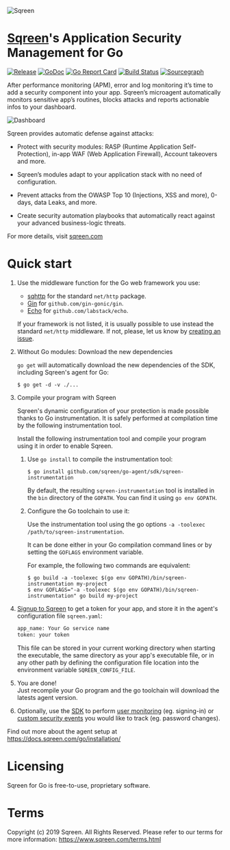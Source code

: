 ![Sqreen](https://sqreen-assets.s3-eu-west-1.amazonaws.com/logos/sqreen-logo-264-1.svg)

# [Sqreen](https://www.sqreen.com/)'s Application Security Management for Go

[![Release](https://img.shields.io/github/release/sqreen/go-agent.svg)](https://github.com/sqreen/go-agent/releases)
[![GoDoc](https://godoc.org/github.com/sqreen/go-agent?status.svg)](https://godoc.org/github.com/sqreen/go-agent)
[![Go Report Card](https://goreportcard.com/badge/github.com/sqreen/go-agent)](https://goreportcard.com/report/github.com/sqreen/go-agent)
[![Build Status](https://dev.azure.com/sqreenci/Go%20Agent/_apis/build/status/sqreen.go-agent?branchName=master)](https://dev.azure.com/sqreenci/Go%20Agent/_build/latest?definitionId=8&branchName=master)
[![Sourcegraph](https://sourcegraph.com/github.com/sqreen/go-agent/-/badge.svg)](https://sourcegraph.com/github.com/sqreen/go-agent?badge)

After performance monitoring (APM), error and log monitoring it’s time to add a
security component into your app. Sqreen’s microagent automatically monitors
sensitive app’s routines, blocks attacks and reports actionable infos to your
dashboard.

![Dashboard](https://sqreen-assets.s3-eu-west-1.amazonaws.com/miscellaneous/dashboard.gif)

Sqreen provides automatic defense against attacks:

- Protect with security modules: RASP (Runtime Application Self-Protection),
  in-app WAF (Web Application Firewall), Account takeovers and more.

- Sqreen’s modules adapt to your application stack with no need of configuration.

- Prevent attacks from the OWASP Top 10 (Injections, XSS and more), 0-days,
  data Leaks, and more.
  
- Create security automation playbooks that automatically react against
  your advanced business-logic threats.

For more details, visit [sqreen.com](https://www.sqreen.com/)

# Quick start

1. Use the middleware function for the Go web framework you use:
   - [sqhttp](https://godoc.org/github.com/sqreen/go-agent/sdk/middleware/sqhttp) for the standard `net/http` package.
   - [Gin](https://godoc.org/github.com/sqreen/go-agent/sdk/middleware/sqgin) for `github.com/gin-gonic/gin`.
   - [Echo](https://godoc.org/github.com/sqreen/go-agent/sdk/middleware/sqecho) for `github.com/labstack/echo`.

   If your framework is not listed, it is usually possible to use instead the
   standard `net/http` middleware. If not, please, let us know by [creating an
   issue](http://github.com/sqreen/go-agent/issues/new).

1. Without Go modules: Download the new dependencies

   `go get` will automatically download the new dependencies of the SDK, including
   Sqreen's agent for Go:

   ```consol
   $ go get -d -v ./...
   ```

1. Compile your program with Sqreen

   Sqreen's dynamic configuration of your protection is made possible thanks to
   Go instrumentation. It is safely performed at compilation time by the following
   instrumentation tool.

   Install the following instrumentation tool and compile your program using it in
   order to enable Sqreen.

   1. Use `go install` to compile the instrumentation tool:

      ```console
      $ go install github.com/sqreen/go-agent/sdk/sqreen-instrumentation
      ```

      By default, the resulting `sqreen-instrumentation` tool is installed in the
      `bin` directory of the `GOPATH`. You can find it using `go env GOPATH`.

   1. Configure the Go toolchain to use it:

      Use the instrumentation tool using the go options
      `-a -toolexec /path/to/sqreen-instrumentation`.

      It can be done either in your Go compilation command lines or by setting the
      `GOFLAGS` environment variable.
      
      For example, the following two commands are equivalent:
      ```console
      $ go build -a -toolexec $(go env GOPATH)/bin/sqreen-instrumentation my-project
      $ env GOFLAGS="-a -toolexec $(go env GOPATH)/bin/sqreen-instrumentation" go build my-project
      ```
    
1. [Signup to Sqreen](https://my.sqreen.io/signup) to get a token for your app,
   and store it in the agent's configuration file `sqreen.yaml`:
   
    ```sh
    app_name: Your Go service name
    token: your token
    ```
   
   This file can be stored in your current working directory when starting the
   executable, the same directory as your app's executable file, or in any other
   path by defining the configuration file location into the environment
   variable `SQREEN_CONFIG_FILE`.

1. You are done!  
   Just recompile your Go program and the go toolchain will download the latests
   agent version.

1. Optionally, use the [SDK](https://godoc.org/github.com/sqreen/go-agent/sdk)
   to perform [user monitoring](https://godoc.org/github.com/sqreen/go-agent/sdk#HTTPRequestRecord.ForUser)
   (eg. signing-in) or [custom security events](https://godoc.org/github.com/sqreen/go-agent/sdk#HTTPRequestRecord.TrackEvent)
   you would like to track (eg. password changes).

Find out more about the agent setup at https://docs.sqreen.com/go/installation/

# Licensing

Sqreen for Go is free-to-use, proprietary software.

# Terms

Copyright (c) 2019 Sqreen. All Rights Reserved. Please refer to our terms for
more information: https://www.sqreen.com/terms.html
